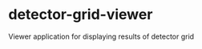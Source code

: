 detector-grid-viewer
====================

Viewer application for displaying results of detector grid
